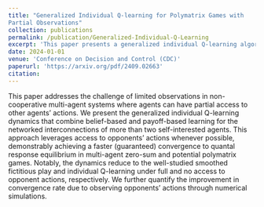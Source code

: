 ```yaml
---
title: "Generalized Individual Q-learning for Polymatrix Games with
Partial Observations"
collection: publications
permalink: /publication/Generalized-Individual-Q-Learning
excerpt: 'This paper presents a generalized individual Q-learning algorithm which fills the gap between the payoff-based and belief-based dynamics under partially observed actions setting in separable networked games.'
date: 2024-01-01
venue: 'Conference on Decision and Control (CDC)'
paperurl: 'https://arxiv.org/pdf/2409.02663'
citation: 
---
```

This paper addresses the challenge of limited observations
in non-cooperative multi-agent systems where agents
can have partial access to other agents’ actions. We present
the generalized individual Q-learning dynamics that combine
belief-based and payoff-based learning for the networked interconnections
of more than two self-interested agents. This
approach leverages access to opponents’ actions whenever possible,
demonstrably achieving a faster (guaranteed) convergence
to quantal response equilibrium in multi-agent zero-sum and
potential polymatrix games. Notably, the dynamics reduce to the
well-studied smoothed fictitious play and individual Q-learning
under full and no access to opponent actions, respectively. We
further quantify the improvement in convergence rate due to
observing opponents’ actions through numerical simulations.
